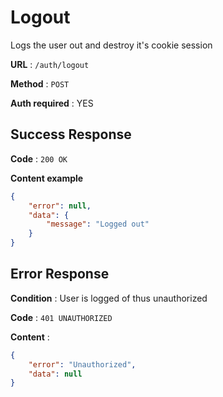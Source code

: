 # Logout

Logs the user out and destroy it's cookie session

**URL** : `/auth/logout`

**Method** : `POST`

**Auth required** : YES

## Success Response

**Code** : `200 OK`

**Content example**

```json
{
	"error": null,
	"data": {
		"message": "Logged out"
	}
}
```

## Error Response

**Condition** : User is logged of thus unauthorized

**Code** : `401 UNAUTHORIZED`

**Content** :
```json
{
	"error": "Unauthorized",
	"data": null
}
```


